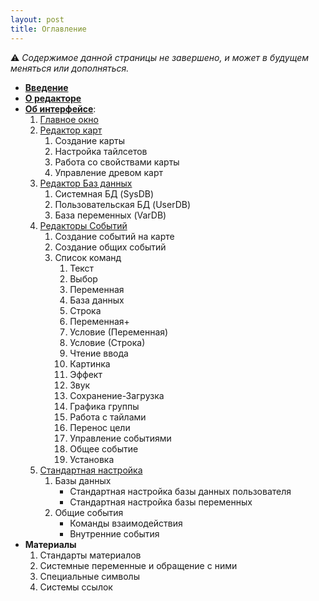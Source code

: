 ```yaml
---
layout: post
title: Оглавление
---
```

  ⚠ *Содержимое данной страницы не завершено, и может в будущем меняться или дополняться.*

* [**Введение**]({{site.baseurl}}/wrpge-ru/introduction.html)
* [**О редакторе**]({{site.baseurl}}/wrpge-ru/about_program.html)
* [**Об интерфейсе**]({{site.baseurl}}/wrpge-ru/about_editor.html):
	1. [Главное окно]({{site.baseurl}}/wrpge-ru/1_main-window.html)
	2. [Редактор карт]({{site.baseurl}}/wrpge-ru/2_map-editor.html)
		1. Создание карты
		2. Настройка тайлсетов
		3. Работа со свойствами карты
		4. Управление древом карт
	3. [Редактор Баз данных]({{site.baseurl}}/wrpge-ru/3_db-editor.html)
		1. Системная БД (SysDB)
		2. Пользовательская БД (UserDB)
		3. База переменных (VarDB)
	4. [Редакторы Событий]({{site.baseurl}}/wrpge-ru/4_event-editor.html)
		1. Создание событий на карте
		2. Создание общих событий
		3. Список команд
			1. Текст
			2. Выбор
			3. Переменная
			4. База данных
			5. Строка
			6. Переменная+
			7. Условие (Переменная)
			8. Условие (Строка)
			9. Чтение ввода
			10. Картинка
			11. Эффект
			12. Звук
			13. Сохранение-Загрузка
			14. Графика группы
			15. Работа с тайлами
			16. Перенос цели
			17. Управление событиями
			18. Общее событие
			19. Установка
	5. [Стандартная настройка]({{site.baseurl}}/wrpge-ru/5_default-settings.html)
		1. Базы данных
			* Стандартная настройка базы данных пользователя
			* Стандартная настройка базы переменных
		2. Общие события
			* Команды взаимодействия
			* Внутренние события
* **Материалы**
	1. Стандарты материалов
	2. Системные переменные и обращение с ними
	3. Специальные символы
	4. Системы ссылок
